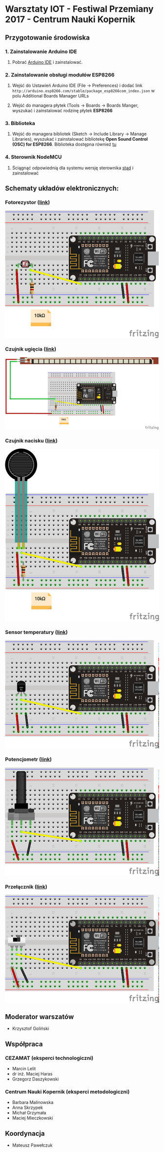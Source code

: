 # Warsztaty IOT - Festiwal Przemiany 2017 - Centrum Nauki Kopernik

## Przygotowanie środowiska
### 1. Zainstalowanie Arduino IDE

1. Pobrać [Arduino IDE](https://www.arduino.cc/en/Main/Software) i zainstalować.

### 2. Zainstalowanie obsługi modułów ESP8266
1.  Wejść do Ustawień Arduino IDE (File -> Preferences) i dodać link `http://arduino.esp8266.com/stable/package_esp8266com_index.json`
w polu Additional Boards Manager URLs

2. Wejść do managera płytek (Tools -> Boards -> Boards Manger, wyszukać i zainstalować rodzinę płytek __ESP8266__

### 3. Biblioteka
1. Wejść do managera bibliotek (Sketch -> Include Library -> Manage Libraries), wyszukać i zainstalować bibliotekę __Open Sound Control (OSC) for ESP8266__. Biblioteka dostępna również [tu](https://github.com/stahlnow/OSCLib-for-ESP8266)

### 4. Sterownik NodeMCU
1. Ściągnąć odpowiednią dla systemu wersję sterownika [stąd]( https://www.silabs.com/products/development-tools/software/usb-to-uart-bridge-vcp-drivers) i zainstalować

## Schematy układów elektronicznych:

### Fotorezystor  ([link](https://botland.com.pl/fotorezystory/1563-fotorezystor-20-30-k-gl5537-1.html))
![](./schematics/photoresistor.png)
### Czujnik ugięcia  ([link](https://botland.com.pl/czujniki-nacisku/1640-czujnik-ugiecia-73x63mm-sparkfun.html))
![](./schematics/bend.png)
### Czujnik nacisku ([link](https://botland.com.pl/czujniki-nacisku/753-czujnik-sily-nacisku-okragly-13mm-06-.html))
![](./schematics/force.png)
### Sensor temperatury ([link](https://botland.com.pl/czujniki-temperatury/2558-czujnik-temperatury-tmp36gt9z-analogowy-tht.html))
![](./schematics/temp.png)
### Potencjometr ([link](https://botland.com.pl/potencjometry/2168-potencjometr-obrotowy-10-kom-liniowy-18-w.html))
![](./schematics/pot.png)
### Przełącznik ([link](https://botland.com.pl/przelaczniki-suwakowe/5273-przelacznik-suwakowy-ss22t20-2-pozycyjny.html))
![](./schematics/switch.png)

## Moderator warszatów
* Krzysztof Goliński

## Współpraca
### CEZAMAT (eksperci technologiczni)
* Marcin Lelit
* dr inż. Maciej Haras
* Grzegorz Daszykowski

### Centrum Nauki Kopernik (eksperci metodologiczni)
* Barbara Malinowska
* Anna Skrzypek
* Michał Grzymała
* Maciej Mieczkowski

## Koordynacja
* Mateusz Pawełczuk
